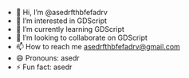 - 👋 Hi, I’m @asedrfthbfefadrv
- 👀 I’m interested in GDScript
- 🌱 I’m currently learning GDScript
- 💞️ I’m looking to collaborate on GDScript
- 📫 How to reach me asedrfthbfefadrv@gmail.com
- 😄 Pronouns: asedr
- ⚡ Fun fact: asedr

<!---
asedrfthbfefadrv/asedrfthbfefadrv is a ✨ special ✨ repository because its `README.md` (this file) appears on your GitHub profile.
You can click the Preview link to take a look at your changes.
--->
